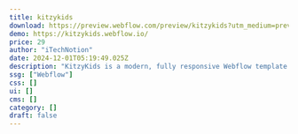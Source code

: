 ```yaml
---
title: kitzykids
download: https://preview.webflow.com/preview/kitzykids?utm_medium=preview_link&utm_source=designer&utm_content=kitzykids&preview=f32cee194ade3fd2590cfc813a3866f1&workflow=preview
demo: https://kitzykids.webflow.io/
price: 29
author: "iTechNotion"
date: 2024-12-01T05:19:49.025Z
description: "KitzyKids is a modern, fully responsive Webflow template perfect for KIds schools. It offers customizable layouts, SEO-friendly structure, and built-in contact forms, making it ideal for educational websites."
ssg: ["Webflow"]
css: []
ui: []
cms: []
category: []
draft: false
---
```

